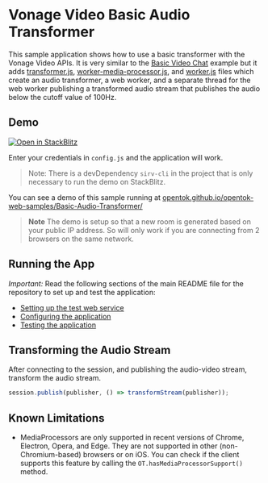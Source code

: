Vonage Video Basic Audio Transformer
=======================

This sample application shows how to use a basic transformer with the Vonage
Video APIs. It is very similar to the [Basic Video Chat](../Basic%20Video%20Chat/) example but it adds [transformer.js](./js/transformer.js), [worker-media-processor.js](./js/worker-media-processor.js), and [worker.js](./js/worker.js) files which create an audio transformer, a web worker, and a separate thread for the web worker publishing a transformed audio stream that publishes the audio below the cutoff value of 100Hz. 

## Demo

[![Open in StackBlitz](https://developer.stackblitz.com/img/open_in_stackblitz.svg)](https://stackblitz.com/fork/github/vonage-community/video-api-web-samples/tree/main/Basic-Audio-Transformer)

Enter your credentials in `config.js` and the application will work.

> Note: There is a devDependency `sirv-cli` in the project that is only necessary to run the demo on StackBlitz.

You can see a demo of this sample running at [opentok.github.io/opentok-web-samples/Basic-Audio-Transformer/](https://opentok.github.io/opentok-web-samples/Basic-Audio-Transformer/)

> **Note** The demo is setup so that a new room is generated based on your public IP address. So will only work if you are connecting from 2 browsers on the same network.

## Running the App

*Important:* Read the following sections of the main README file for the repository to set up
and test the application:

* [Setting up the test web service](../README.md#setting-up-the-test-web-service)
* [Configuring the application](../README.md#configuring-the-application)
* [Testing the application](../README.md#testing-the-application)

## Transforming the Audio Stream

After connecting to the session, and publishing the audio-video stream, transform the audio stream.
```javascript
session.publish(publisher, () => transformStream(publisher));
```

## Known Limitations
 * MediaProcessors are only supported in recent versions of Chrome, Electron, Opera, and Edge. They are not supported in other (non-Chromium-based) browsers or on iOS. You can check if the client supports this feature by calling the `OT.hasMediaProcessorSupport()` method.
